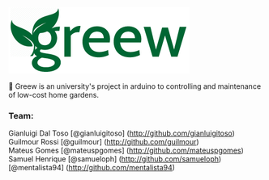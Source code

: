 ![greew](Imagens/greew-logo.png)

:herb: Greew is an university's project in arduino to controlling and maintenance of low-cost home gardens.

### Team: <br>
Gianluigi Dal Toso [@gianluigitoso] (http://github.com/gianluigitoso) <br>
Guilmour Rossi [@guilmour] (http://github.com/guilmour) <br>
Mateus Gomes [@mateuspgomes] (http://github.com/mateuspgomes) <br>
Samuel Henrique [@samueloph] (http://github.com/samueloph) <br>
[@mentalista94] (http://github.com/mentalista94) <br>
